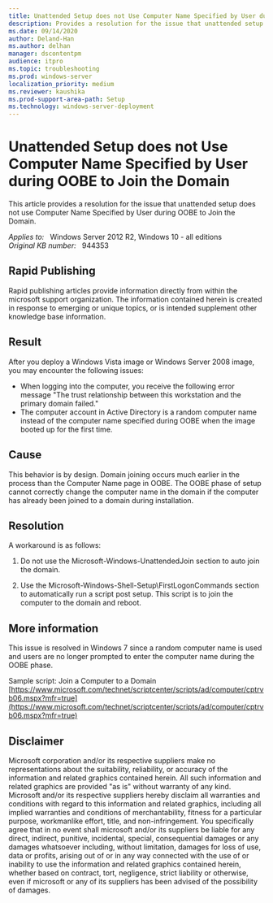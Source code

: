 ```yaml
---
title: Unattended Setup does not Use Computer Name Specified by User during OOBE to Join the Domain
description: Provides a resolution for the issue that unattended setup does not use Computer Name Specified by User during OOBE to Join the Domain
ms.date: 09/14/2020
author: Deland-Han
ms.author: delhan 
manager: dscontentpm
audience: itpro
ms.topic: troubleshooting
ms.prod: windows-server
localization_priority: medium
ms.reviewer: kaushika
ms.prod-support-area-path: Setup
ms.technology: windows-server-deployment
---
```

# Unattended Setup does not Use Computer Name Specified by User during OOBE to Join the Domain

This article provides a resolution for the issue that unattended setup does not use Computer Name Specified by User during OOBE to Join the Domain.

_Applies to:_ &nbsp; Windows Server 2012 R2, Windows 10 - all editions  
_Original KB number:_ &nbsp; 944353

## Rapid Publishing

Rapid publishing articles provide information directly from within the microsoft support organization. The information contained herein is created in response to emerging or unique topics, or is intended supplement other knowledge base information.

## Result

After you deploy a Windows Vista image or Windows Server 2008 image, you may encounter the following issues:


- When logging into the computer, you receive the following error message "The trust relationship between this workstation and the primary domain failed."
- The computer account in Active Directory is a random computer name instead of the computer name specified during OOBE when the image booted up for the first time.


## Cause

This behavior is by design. Domain joining occurs much earlier in the process than the Computer Name page in OOBE. The OOBE phase of setup cannot correctly change the computer name in the domain if the computer has already been joined to a domain during installation.

## Resolution

A workaround is as follows:

1. Do not use the Microsoft-Windows-UnattendedJoin section to auto join the domain.

2. Use the Microsoft-Windows-Shell-Setup\FirstLogonCommands section to automatically run a script post setup. This script is to join the computer to the domain and reboot.

## More information

This issue is resolved in Windows 7 since a random computer name is used and users are no longer prompted to enter the computer name during the OOBE phase.

Sample script: Join a Computer to a Domain
 [https://www.microsoft.com/technet/scriptcenter/scripts/ad/computer/cptrvb06.mspx?mfr=true](https://www.microsoft.com/technet/scriptcenter/scripts/ad/computer/cptrvb06.mspx?mfr=true) 

## Disclaimer

Microsoft corporation and/or its respective suppliers make no representations about the suitability, reliability, or accuracy of the information and related graphics contained herein. All such information and related graphics are provided "as is" without warranty of any kind. Microsoft and/or its respective suppliers hereby disclaim all warranties and conditions with regard to this information and related graphics, including all implied warranties and conditions of merchantability, fitness for a particular purpose, workmanlike effort, title, and non-infringement. You specifically agree that in no event shall microsoft and/or its suppliers be liable for any direct, indirect, punitive, incidental, special, consequential damages or any damages whatsoever including, without limitation, damages for loss of use, data or profits, arising out of or in any way connected with the use of or inability to use the information and related graphics contained herein, whether based on contract, tort, negligence, strict liability or otherwise, even if microsoft or any of its suppliers has been advised of the possibility of damages.
